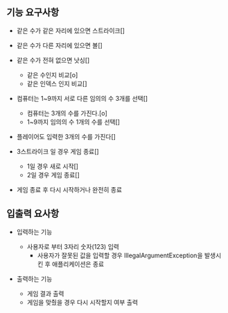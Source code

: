 ## 기능 요구사항
- 같은 수가 같은 자리에 있으면 스트라이크[]
- 같은 수가 다른 자리에 있으면 볼[]
- 같은 수가 전혀 없으면 낫싱[]
  - 같은 수인지 비교[o]
  - 같은 인덱스 인지 비교[]
    
- 컴퓨터는 1~9까지 서로 다른 임의의 수 3개를 선택[]
  - 컴퓨터는 3개의 수를 가진다.[o]
  - 1~9까지 임의의 수 1개의 수를 선택[]
    
- 플레이어도 입력한 3개의 수를 가진다[]
  
- 3스트라이크 일 경우 게임 종료[]
  - 1일 경우 새로 시작[]
  - 2일 경우 게임 종료[]
    
- 게임 종료 후 다시 시작하거나 완전히 종료

## 입출력 요사항
- 입력하는 기능
  - 사용자로 부터 3자리 숫자(123) 입력
    - 사용자가 잘못된 값을 입력할 경우 IllegalArgumentException을 발생시킨 후 애플리케이션은 종료
  
- 출력하는 기능
  - 게임 결과 출력
  - 게임을 맞췄을 경우 다시 시작할지 여부 출력
